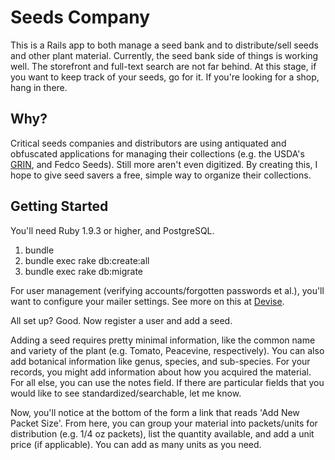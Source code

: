 Seeds Company
=============

This is a Rails app to both manage a seed bank and to distribute/sell seeds and other plant material.
Currently, the seed bank side of things is working well. The storefront and full-text search are not far behind.
At this stage, if you want to keep track of your seeds, go for it. If you're looking for a shop, hang in there.

Why?
----

Critical seeds companies and distributors are using antiquated and obfuscated applications for managing
their collections (e.g. the USDA's <a href="http://www.ars-grin.gov/npgs/aboutgrin.html">GRIN</a>, and Fedco Seeds).
Still more aren't even digitized. By creating this, I hope to give seed savers a free, simple way to organize their collections.

Getting Started
---------------

You'll need Ruby 1.9.3 or higher, and PostgreSQL.

1. bundle
2. bundle exec rake db:create:all
3. bundle exec rake db:migrate

For user management (verifying accounts/forgotten passwords et al.), you'll want to configure your mailer settings. See more on this at <a href="https://github.com/plataformatec/devise">Devise</a>.

All set up? Good. Now register a user and add a seed.

Adding a seed requires pretty minimal information, like the common name and variety of the plant (e.g. Tomato, Peacevine, respectively). You can also add botanical information like genus, species, and sub-species. For your records, you might add information about how you acquired the material. For all else, you can use the notes field. If there are particular fields that you would like to see standardized/searchable, let me know.

Now, you'll notice at the bottom of the form a link that reads 'Add New Packet Size'. From here, you can group your material into packets/units for distribution (e.g. 1/4 oz packets), list the quantity available, and add a unit price (if applicable). You can add as many units as you need. 
